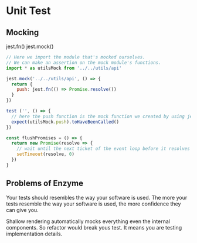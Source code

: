 # Unit Test

## Mocking

jest.fn()
jest.mock()

```javascript
// Here we import the module that's mocked ourselves.
// We can make an assertion on the mock module's functions.
import * as utilsMock from '../../utils/api'

jest.mock('../../utils/api', () => {
  return {
    push: jest.fn(() => Promise.resolve())
  }
})

test ('', () => {
  // here the push function is the mock function we created by using jest.fn.
  expect(utilsMock.push).toHaveBeenCalled()
})
```

```javascript
const flushPromises = () => {
  return new Promise(resolve => {
    // wait until the next ticket of the event loop before it resolves
    setTimeout(resolve, 0)
  })
}
```

## Problems of Enzyme

Your tests should resembles the way your software is used. The more your tests resemble the way your software is used, the more confidence they can give you.

Shallow rendering automatically mocks everything even the internal components. So refactor would break yous test. It means you are testing implementation details.
